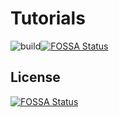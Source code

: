# Tutorials

![build](https://github.com/coolbeevip/tutorials/workflows/tutorials-ci/badge.svg)[![FOSSA Status](https://app.fossa.com/api/projects/git%2Bgithub.com%2Fcoolbeevip%2Ftutorials.svg?type=shield)](https://app.fossa.com/projects/git%2Bgithub.com%2Fcoolbeevip%2Ftutorials?ref=badge_shield)


## License
[![FOSSA Status](https://app.fossa.com/api/projects/git%2Bgithub.com%2Fcoolbeevip%2Ftutorials.svg?type=large)](https://app.fossa.com/projects/git%2Bgithub.com%2Fcoolbeevip%2Ftutorials?ref=badge_large)